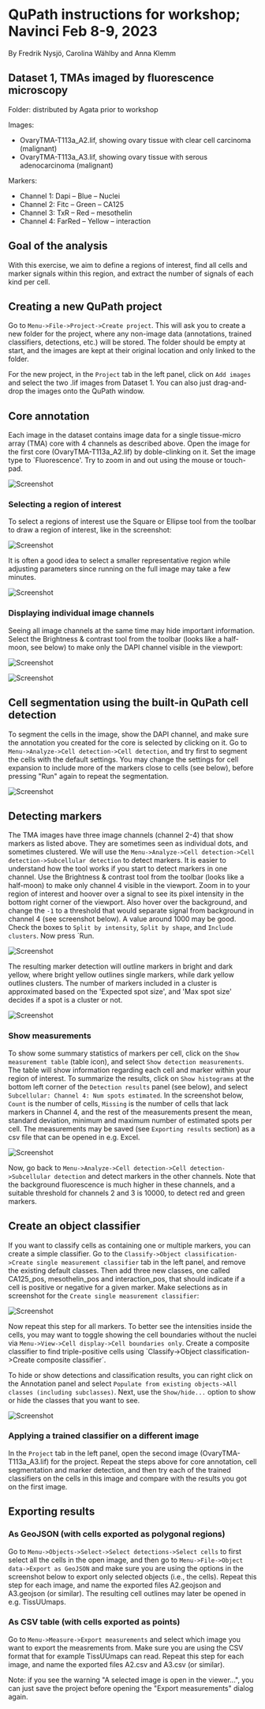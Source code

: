 # QuPath instructions for workshop; Navinci Feb 8-9, 2023

By Fredrik Nysjö, Carolina Wählby and Anna Klemm

## Dataset 1, TMAs imaged by fluorescence microscopy

Folder: distributed by Agata prior to workshop

Images: 
-  OvaryTMA-T113a_A2.lif, showing ovary tissue with clear cell carcinoma (malignant)
-  OvaryTMA-T113a_A3.lif, showing ovary tissue with serous adenocarcinoma (malignant)

Markers:
-	Channel 1: Dapi – Blue – Nuclei
-	Channel 2: Fitc – Green – CA125
-	Channel 3: TxR – Red – mesothelin
-	Channel 4: FarRed – Yellow – interaction

## Goal of the analysis

With this exercise, we aim to define a regions of interest, find all cells and marker signals within this region, and extract the number of signals of each kind per cell.

## Creating a new QuPath project

Go to `Menu->File->Project->Create project`. This will ask you to create a new folder for the project, where any non-image data (annotations, trained classifiers, detections, etc.) will be stored. The folder should be empty at start, and the images are kept at their original location and only linked to the folder.

For the new project, in the `Project` tab in the left panel, click on `Add images` and select the two .lif images from Dataset 1. You can also just drag-and-drop the images onto the QuPath window. 

## Core annotation

Each image in the dataset contains image data for a single tissue-micro array (TMA) core with 4 channels as described above. Open the image for the first core (OvaryTMA-T113a_A2.lif) by doble-clinking on it. Set the image type to `Fluorescence'. Try to zoom in and out using the mouse or touch-pad. 

![](images/screenshot_set_type_to_fluorescence.png?raw=true "Screenshot")

### Selecting a region of interest

To select a regions of interest use the Square or Ellipse tool from the toolbar to draw a region of interest, like in the screenshot: 

![](images/screenshot_annotation1.png?raw=true "Screenshot")

It is often a good idea to select a smaller representative region while adjusting parameters since running on the full image may take a few minutes.

![](images/screenshot_selectROI.png?raw=true "Screenshot")

### Displaying individual image channels

Seeing all image channels at the same time may hide important information. Select the Brightness & contrast tool from the toolbar (looks like a half-moon, see below) to make only the DAPI channel visible in the viewport:

![](images/screenshot_brightness_contrast1.png?raw=true "Screenshot")

![](screenshot_set_to_gray.png?raw=true "Screenshot")


## Cell segmentation using the built-in QuPath cell detection

To segment the cells in the image, show the DAPI channel, and make sure the annotation you created for the core is selected by clicking on it. Go to `Menu->Analyze->Cell detection->Cell detection`, and try first to segment the cells with the default settings. You may change the settings for cell expansion to include more of the markers close to cells (see below), before pressing "Run" again to repeat the segmentation.

![](images/screenshot_cell_detection.png?raw=true "Screenshot")

## Detecting markers

The TMA images have three image channels (channel 2-4) that show markers as listed above. They are sometimes seen as individual dots, and sometimes clustered. We will use the `Menu->Analyze->Cell detection->Cell detection->Subcellular detection` to detect markers. It is easier to understand how the tool works if you start to detect markers in one channel. Use the Brightness & contrast tool from the toolbar (looks like a half-moon) to make only channel 4 visible in the viewport. Zoom in to your region of interest and hoover over a signal to see its pixel intensity in the bottom right corner of the viewport. Also hover over the background, and change the `-1` to a threshold that would separate signal from background in channel 4 (see screenshot below). A value around 1000 may be good. Check the boxes to `Split by intensity`, `Split by shape`, and `Include clusters`. Now press `Run.

![](images/screenshot_channel4_markers_step1.png?raw=true "Screenshot")

The resulting marker detection will outline markers in bright and dark yellow, where bright yellow outlines single markers, while dark yellow outlines clusters. The number of markers included in a cluster is approximated based on the 'Expected spot size', and 'Max spot size' decides if a spot is a cluster or not.

![](images/screenshot_channel4_markers.png?raw=true "Screenshot")

### Show measurements
To show some summary statistics of markers per cell, click on the `Show measurement table` (table icon), and select `Show detection measurements`. The table will show information regarding each cell and marker within your region of interest. To summarize the results, click on `Show histograms` at the bottom left corner of the `Detection results` panel (see below), and select `Subcellular: Channel 4: Num spots estimated`. In the screenshot below, `Count` is the number of cells, `Missing` is the number of cells that lack markers in Channel 4, and the rest of the measurements present the mean, standard deviation, minimum and maximum number of estimated spots per cell. The measurements may be saved (see `Exporting results` section) as a csv file that can be opened in e.g. Excel.

![](images/screenshot_statistics.png?raw=true "Screenshot")

Now, go back to `Menu->Analyze->Cell detection->Cell detection->Subcellular detection` and detect markers in the other channels. Note that the background fluorescence is much higher in these channels, and a suitable threshold for channels 2 and 3 is 10000, to detect red and green markers.

## Create an object classifier

If you want to classify cells as containing one or multiple markers, you can create a simple classifier. Go to the `Classify->Object classification->Create single measurement classifier` tab in the left panel, and remove the existing default classes. Then add three new classes, one called CA125_pos, mesothelin_pos and interaction_pos, that should indicate if a cell is positive or negative for a given marker. Make selections as in screenshot for the `Create single measurement classifier`:

![](images/screenshot_channel2_classifier.png?raw=true "Screenshot")


Now repeat this step for all markers. To better see the intensities inside the cells, you may want to toggle showing the cell boundaries without the nuclei via `Menu->View->Cell display->Cell boundaries only`. Create a composite classifier to find triple-positive cells using `Classify->Object classification->Create composite classifier´.

To hide or show detections and classification results, you can right click on the Annotation panel and select `Populate from existing objects->All classes (including subclasses)`. Next, use the `Show/hide...` option to show or hide the classes that you want to see.

![](images/screenshot_trippel_pos.png?raw=true "Screenshot")


### Applying a trained classifier on a different image

In the `Project` tab in the left panel, open the second image (OvaryTMA-T113a_A3.lif) for the project. Repeat the steps above for core annotation, cell segmentation and marker detection, and then try each of the trained classifiers on the cells in this image and compare with the results you got on the first image.

## Exporting results

### As GeoJSON (with cells exported as polygonal regions)

Go to `Menu->Objects->Select->Select detections->Select cells` to first select all the cells in the open image, and then go to `Menu->File->Object data->Export as GeoJSON` and make sure you are using the options in the screenshot below to export only selected objects (i.e., the cells). Repeat this step for each image, and name the exported files A2.geojson and A3.geojson (or similar). The resulting cell outlines may later be opened in e.g. TissUUmaps.

### As CSV table (with cells exported as points)

Go to `Menu->Measure->Export measurements` and select which image you want to export the measrements from. Make sure you are using the CSV format that for example TissUUmaps can read. Repeat this step for each image, and name the exported files A2.csv and A3.csv (or similar).

Note: if you see the warning "A selected image is open in the viewer...", you can just save the project before opening the "Export measurements" dialog again.


